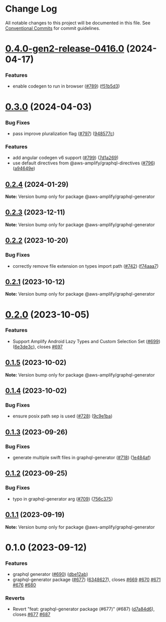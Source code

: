 # Change Log

All notable changes to this project will be documented in this file.
See [Conventional Commits](https://conventionalcommits.org) for commit guidelines.

# [0.4.0-gen2-release-0416.0](https://github.com/aws-amplify/amplify-codegen/compare/@aws-amplify/graphql-generator@0.3.0...@aws-amplify/graphql-generator@0.4.0-gen2-release-0416.0) (2024-04-17)

### Features

- enable codegen to run in browser ([#789](https://github.com/aws-amplify/amplify-codegen/issues/789)) ([f51b5d3](https://github.com/aws-amplify/amplify-codegen/commit/f51b5d3bbac23f7f63e0adc0bd2aad67b0621977))

# [0.3.0](https://github.com/aws-amplify/amplify-codegen/compare/@aws-amplify/graphql-generator@0.2.4...@aws-amplify/graphql-generator@0.3.0) (2024-04-03)

### Bug Fixes

- pass improve pluralization flag ([#797](https://github.com/aws-amplify/amplify-codegen/issues/797)) ([948577c](https://github.com/aws-amplify/amplify-codegen/commit/948577c99faa91c6bcd4d970c159135c14fcedfd))

### Features

- add angular codegen v6 support ([#799](https://github.com/aws-amplify/amplify-codegen/issues/799)) ([7d1a269](https://github.com/aws-amplify/amplify-codegen/commit/7d1a26941547a26640f7dc4aa25da9c0e1dab654))
- use default directives from @aws-amplify/graphql-directives ([#796](https://github.com/aws-amplify/amplify-codegen/issues/796)) ([a94649e](https://github.com/aws-amplify/amplify-codegen/commit/a94649ef5cbed1091e4c206852d85f4b860a3eae))

## [0.2.4](https://github.com/aws-amplify/amplify-codegen/compare/@aws-amplify/graphql-generator@0.2.3...@aws-amplify/graphql-generator@0.2.4) (2024-01-29)

**Note:** Version bump only for package @aws-amplify/graphql-generator

## [0.2.3](https://github.com/aws-amplify/amplify-codegen/compare/@aws-amplify/graphql-generator@0.2.2...@aws-amplify/graphql-generator@0.2.3) (2023-12-11)

**Note:** Version bump only for package @aws-amplify/graphql-generator

## [0.2.2](https://github.com/aws-amplify/amplify-codegen/compare/@aws-amplify/graphql-generator@0.2.1...@aws-amplify/graphql-generator@0.2.2) (2023-10-20)

### Bug Fixes

- correctly remove file extension on types import path ([#742](https://github.com/aws-amplify/amplify-codegen/issues/742)) ([f74aaa7](https://github.com/aws-amplify/amplify-codegen/commit/f74aaa7c183ca0efcfdff08efa2b5888489b7901))

## [0.2.1](https://github.com/aws-amplify/amplify-codegen/compare/@aws-amplify/graphql-generator@0.2.0...@aws-amplify/graphql-generator@0.2.1) (2023-10-12)

**Note:** Version bump only for package @aws-amplify/graphql-generator

# [0.2.0](https://github.com/aws-amplify/amplify-codegen/compare/@aws-amplify/graphql-generator@0.1.5...@aws-amplify/graphql-generator@0.2.0) (2023-10-05)

### Features

- Support Amplify Android Lazy Types and Custom Selection Set ([#699](https://github.com/aws-amplify/amplify-codegen/issues/699)) ([6e3de3c](https://github.com/aws-amplify/amplify-codegen/commit/6e3de3c42d31608f7c3b99ff0f74dc485ced9e85)), closes [#697](https://github.com/aws-amplify/amplify-codegen/issues/697)

## [0.1.5](https://github.com/aws-amplify/amplify-codegen/compare/@aws-amplify/graphql-generator@0.1.4...@aws-amplify/graphql-generator@0.1.5) (2023-10-02)

**Note:** Version bump only for package @aws-amplify/graphql-generator

## [0.1.4](https://github.com/aws-amplify/amplify-codegen/compare/@aws-amplify/graphql-generator@0.1.3...@aws-amplify/graphql-generator@0.1.4) (2023-10-02)

### Bug Fixes

- ensure posix path sep is used ([#728](https://github.com/aws-amplify/amplify-codegen/issues/728)) ([9c9e1ba](https://github.com/aws-amplify/amplify-codegen/commit/9c9e1ba4d29b8fab30598397aac434c65b143a3a))

## [0.1.3](https://github.com/aws-amplify/amplify-codegen/compare/@aws-amplify/graphql-generator@0.1.2...@aws-amplify/graphql-generator@0.1.3) (2023-09-26)

### Bug Fixes

- generate multiple swift files in graphql-generator ([#718](https://github.com/aws-amplify/amplify-codegen/issues/718)) ([1e484af](https://github.com/aws-amplify/amplify-codegen/commit/1e484afe39a76ac633208698e3f780214819e44e))

## [0.1.2](https://github.com/aws-amplify/amplify-codegen/compare/@aws-amplify/graphql-generator@0.1.1...@aws-amplify/graphql-generator@0.1.2) (2023-09-25)

### Bug Fixes

- typo in graphql-generator arg ([#709](https://github.com/aws-amplify/amplify-codegen/issues/709)) ([756c375](https://github.com/aws-amplify/amplify-codegen/commit/756c3751bf236a64a5f028f61523cb96e0d7a7fa))

## [0.1.1](https://github.com/aws-amplify/amplify-codegen/compare/@aws-amplify/graphql-generator@0.1.0...@aws-amplify/graphql-generator@0.1.1) (2023-09-19)

**Note:** Version bump only for package @aws-amplify/graphql-generator

# 0.1.0 (2023-09-12)

### Features

- graphql generator ([#690](https://github.com/aws-amplify/amplify-codegen/issues/690)) ([dbe12ab](https://github.com/aws-amplify/amplify-codegen/commit/dbe12abbbcd307bec1c15f95251f023d0f0fbf10))
- graphql-generator package ([#677](https://github.com/aws-amplify/amplify-codegen/issues/677)) ([6348627](https://github.com/aws-amplify/amplify-codegen/commit/634862793cb5aebb284f27a70f0ef07d6fd85561)), closes [#669](https://github.com/aws-amplify/amplify-codegen/issues/669) [#670](https://github.com/aws-amplify/amplify-codegen/issues/670) [#671](https://github.com/aws-amplify/amplify-codegen/issues/671) [#676](https://github.com/aws-amplify/amplify-codegen/issues/676) [#680](https://github.com/aws-amplify/amplify-codegen/issues/680)

### Reverts

- Revert "feat: graphql-generator package (#677)" (#687) ([d7a84d6](https://github.com/aws-amplify/amplify-codegen/commit/d7a84d62b5a1e686d4e5e5be61e12fb410378685)), closes [#677](https://github.com/aws-amplify/amplify-codegen/issues/677) [#687](https://github.com/aws-amplify/amplify-codegen/issues/687)
